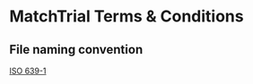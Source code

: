 # MatchTrial Terms & Conditions     

## File naming convention
[ISO 639-1 ](https://en.wikipedia.org/wiki/List_of_ISO_639-1_codes)
